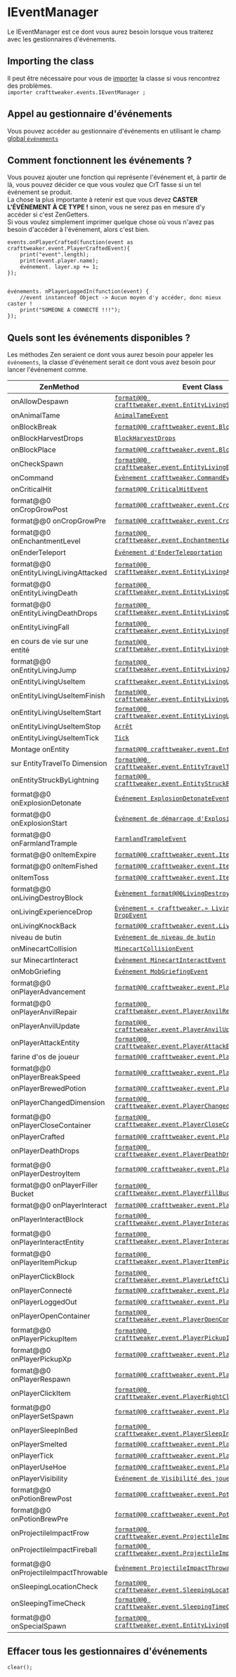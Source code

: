# IEventManager

Le IEventManager est ce dont vous aurez besoin lorsque vous traiterez avec les gestionnaires d'événements.

## Importing the class

Il peut être nécessaire pour vous de [importer](/AdvancedFunctions/Import/) la classe si vous rencontrez des problèmes.  
`importer crafttweaker.events.IEventManager ;`

## Appel au gestionnaire d'événements

Vous pouvez accéder au gestionnaire d'événements en utilisant le champ [global `événements`](/Vanilla/Global_Functions/)

## Comment fonctionnent les événements ?

Vous pouvez ajouter une fonction qui représente l'événement et, à partir de là, vous pouvez décider ce que vous voulez que CrT fasse si un tel événement se produit.  
La chose la plus importante à retenir est que vous devez **CASTER L'ÉVÉNEMENT À CE TYPE !** sinon, vous ne serez pas en mesure d'y accéder si c'est ZenGetters.  
Si vous voulez simplement imprimer quelque chose où vous n'avez pas besoin d'accéder à l'événement, alors c'est bien.

```zenscript
events.onPlayerCrafted(function(event as crafttweaker.event.PlayerCraftedEvent){
    print("event".length);
    print(event.player.name);
    événement. layer.xp += 1;
});


événements. nPlayerLoggedIn(function(event) {
    //event instanceof Object -> Aucun moyen d'y accéder, donc mieux caster !
    print("SOMEONE A CONNECTÉ !!!");
});
```

## Quels sont les événements disponibles ?

Les méthodes Zen seraient ce dont vous aurez besoin pour appeler les `événements`, la classe d'événement serait ce dont vous avez besoin pour lancer l'événement comme.

| ZenMethod                              | Event Class                                                                                                      |
| -------------------------------------- | ---------------------------------------------------------------------------------------------------------------- |
| onAllowDespawn                         | [`format@@0 crafttweaker.event.EntityLivingSpawnEvent`](/Vanilla/Events/Events/EntityLivingSpawn/)               |
| onAnimalTame                           | [`AnimalTameEvent`](/Vanilla/Events/Events/AnimalTame/)                                                          |
| onBlockBreak                           | [`format@@0 crafttweaker.event.BlockBreak`](/Vanilla/Events/Events/BlockBreak/)                                  |
| onBlockHarvestDrops                    | [`BlockHarvestDrops`](/Vanilla/Events/Events/BlockHarvestDrops/)                                                 |
| onBlockPlace                           | [`format@@0 crafttweaker.event.BlockPlaceEvent`](/Vanilla/Events/Events/BlockPlace/)                             |
| onCheckSpawn                           | [`format@@0 crafttweaker.event.EntityLivingExtendedSpawnEvent`](/Vanilla/Events/Events/EntityLivingSpawn/)       |
| onCommand                              | [`Évènement crafttweaker.CommandEvent`](/Vanilla/Events/Events/CommandEvent/)                                    |
| onCriticalHit                          | [`format@@0 CriticalHitEvent`](/Vanilla/Events/Events/CriticalHit/)                                              |
| format@@0 onCropGrowPost               | [`format@@0 crafttweaker.event.CropGrowPostEvent`](/Vanilla/Events/Events/CropGrowPost/)                         |
| format@@0 onCropGrowPre                | [`format@@0 crafttweaker.event.CropGrowPreEvent`](/Vanilla/Events/Events/CropGrowPre/)                           |
| format@@0 onEnchantmentLevel           | [`format@@0 crafttweaker.event.EnchantmentLevelSetEvent`](/Vanilla/Events/Events/EnchantmentLevelSet/)           |
| onEnderTeleport                        | [`Événement d'EnderTeleportation`](/Vanilla/Events/Events/EnderTeleport/)                                        |
| format@@0 onEntityLivingLivingAttacked | [`format@@0 crafttweaker.event.EntityLivingAttackedEvent`](/Vanilla/Events/Events/EntityLivingAttacked/)         |
| format@@0 onEntityLivingDeath          | [`format@@0 crafttweaker.event.EntityLivingDeathEvent`](/Vanilla/Events/Events/EntityLivingDeath/)               |
| format@@0 onEntityLivingDeathDrops     | [`format@@0 crafttweaker.event.EntityLivingDeathDropsEvent`](/Vanilla/Events/Events/EntityLivingDeathDrops/)     |
| onEntityLivingFall                     | [`format@@0 crafttweaker.event.EntityLivingFallEvent`](/Vanilla/Events/Events/EntityLivingFall/)                 |
| en cours de vie sur une entité         | [`format@@0 crafttweaker.event.EntityLivingHurtEvent`](/Vanilla/Events/Events/EntityLivingHurt/)                 |
| format@@0 onEntityLivingJump           | [`format@@0 crafttweaker.event.EntityLivingJumpEvent`](/Vanilla/Events/Events/EntityLivingJump/)                 |
| onEntityLivingUseItem                  | [`crafttweaker.event.EntityLivingUseItemEvent.All`](/Vanilla/Events/Events/LivingEntityUseItem/)                 |
| onEntityLivingUseItemFinish            | [`format@@0 crafttweaker.event.EntityLivingUseItemEvent`](/Vanilla/Events/Events/LivingEntityUseItem/)           |
| onEntityLivingUseItemStart             | [`format@@0 crafttweaker.event.EntityLivingUseItemEvent.Start`](/Vanilla/Events/Events/LivingEntityUseItem/)     |
| onEntityLivingUseItemStop              | [`Arrêt`](/Vanilla/Events/Events/LivingEntityUseItem/)                                                           |
| onEntityLivingUseItemTick              | [`Tick`](/Vanilla/Events/Events/LivingEntityUseItem/)                                                            |
| Montage onEntity                       | [`format@@0 crafttweaker.event.EntityMountEvent`](/Vanilla/Events/Events/EntityMount/)                           |
| sur EntityTravelTo Dimension           | [`format@@0 crafttweaker.event.EntityTravelToDimensionEvent`](/Vanilla/Events/Events/EntityTravelToDimension/)   |
| onEntityStruckByLightning              | [`format@@0 crafttweaker.event.EntityStruckByLightningEvent`](/Vanilla/Events/Events/EntityStruckByLightning/)   |
| format@@0 onExplosionDetonate          | [`Événement ExplosionDetonateEvent`](/Vanilla/Events/Events/ExplosionDetonate/)                                  |
| format@@0 onExplosionStart             | [`Événement de démarrage d'Explosion`](/Vanilla/Events/Events/ExplosionStart/)                                   |
| format@@0 onFarmlandTrample            | [`FarmlandTrampleEvent`](/Vanilla/Events/Events/FarmlandTrample/)                                                |
| format@@0 onItemExpire                 | [`format@@0 crafttweaker.event.ItemExpireEvent`](/Vanilla/Events/Events/ItemExpire/)                             |
| format@@0 onItemFished                 | [`format@@0 crafttweaker.event.ItemFishedEvent`](/Vanilla/Events/Events/ItemFished/)                             |
| onItemToss                             | [`format@@0 crafttweaker.event.ItemTossEvent`](/Vanilla/Events/Events/ItemToss/)                                 |
| format@@0 onLivingDestroyBlock         | [`Évènement format@@0LivingDestroyBlockformat@@1`](/Vanilla/Events/Events/LivingDestroyBlock/)                   |
| onLivingExperienceDrop                 | [`Événement « crafttweaker.» LivingExperience DropEvent`](/Vanilla/Events/Events/LivingExperienceDrop/)          |
| onLivingKnockBack                      | [`format@@0 crafttweaker.event.LivingKnockBackEvent`](/Vanilla/Events/Events/LivingKnockBack/)                   |
| niveau de butin                        | [`Evénement de niveau de butin`](/Vanilla/Events/Events/LootingLevel/)                                           |
| onMinecartCollision                    | [`MinecartCollisionEvent`](/Vanilla/Events/Events/MinecartCollision/)                                            |
| sur MinecartInteract                   | [`Événement MinecartInteractEvent`](/Vanilla/Events/Events/MinecartInteract/)                                    |
| onMobGriefing                          | [`Événement MobGriefingEvent`](/Vanilla/Events/Events/MobGriefing/)                                              |
| format@@0 onPlayerAdvancement          | [`format@@0 crafttweaker.event.PlayerAdvancement`](/Vanilla/Events/Events/PlayerAdvancement/)                    |
| format@@0 onPlayerAnvilRepair          | [`format@@0 crafttweaker.event.PlayerAnvilRepairEvent`](/Vanilla/Events/Events/PlayerAnvilRepair/)               |
| onPlayerAnvilUpdate                    | [`format@@0 crafttweaker.event.PlayerAnvilUpdateEvent`](/Vanilla/Events/Events/PlayerAnvilUpdate/)               |
| onPlayerAttackEntity                   | [`format@@0 crafttweaker.event.PlayerAttackEntityEvent`](/Vanilla/Events/Events/PlayerAttackEntity/)             |
| farine d'os de joueur                  | [`format@@0 crafttweaker.event.PlayerBonemealEvent`](/Vanilla/Events/Events/PlayerBonemeal/)                     |
| format@@0 onPlayerBreakSpeed           | [`format@@0 crafttweaker.event.PlayerBreakSpeed`](/Vanilla/Events/Events/PlayerBreakSpeed/)                      |
| onPlayerBrewedPotion                   | [`format@@0 crafttweaker.event.PlayerBrewedPotion`](/Vanilla/Events/Events/PlayerBrewedPotion/)                  |
| onPlayerChangedDimension               | [`format@@0 crafttweaker.event.PlayerChangedDimensionEvent`](/Vanilla/Events/Events/PlayerChangedDimension/)     |
| format@@0 onPlayerCloseContainer       | [`format@@0 crafttweaker.event.PlayerCloseContainerEvent`](/Vanilla/Events/Events/PlayerCloseContainer/)         |
| onPlayerCrafted                        | [`format@@0 crafttweaker.event.PlayerCraftedEvent`](/Vanilla/Events/Events/PlayerCrafted/)                       |
| onPlayerDeathDrops                     | [`format@@0 crafttweaker.event.PlayerDeathDropsEvent`](/Vanilla/Events/Events/PlayerDeathDrops/)                 |
| format@@0 onPlayerDestroyItem          | [`format@@0 crafttweaker.event.PlayerDestroyItem`](/Vanilla/Events/Events/PlayerDestroyItem/)                    |
| format@@0 onPlayerFiller Bucket        | [`format@@0 crafttweaker.event.PlayerFillBucketEvent`](/Vanilla/Events/Events/PlayerFillBucket/)                 |
| format@@0 onPlayerInteract             | [`format@@0 crafttweaker.event.PlayerInteractEvent`](/Vanilla/Events/Events/PlayerInteract/)                     |
| onPlayerInteractBlock                  | [`format@@0 crafttweaker.event.PlayerInteractBlockEvent`](/Vanilla/Events/Events/PlayerInteractBlock/)           |
| format@@0 onPlayerInteractEntity       | [`format@@0 crafttweaker.event.PlayerInteractEntityEvent`](/Vanilla/Events/Events/PlayerInteractEntity/)         |
| format@@0 onPlayerItemPickup           | [`format@@0 crafttweaker.event.PlayerItemPickupEvent`](/Vanilla/Events/Events/PlayerItemPickup/)                 |
| onPlayerClickBlock                     | [`format@@0 crafttweaker.event.PlayerLeftClickBlockEvent`](/Vanilla/Events/Events/PlayerLeftClickBlock/)         |
| onPlayerConnecté                       | [`format@@0 crafttweaker.event.PlayerLoggedInEvent`](/Vanilla/Events/Events/PlayerLoggedIn/)                     |
| onPlayerLoggedOut                      | [`format@@0 crafttweaker.event.PlayerLoggedOutEvent`](/Vanilla/Events/Events/PlayerLoggedOut/)                   |
| onPlayerOpenContainer                  | [`format@@0 crafttweaker.event.PlayerOpenContainerEvent`](/Vanilla/Events/Events/PlayerOpenContainer/)           |
| format@@0 onPlayerPickupItem           | [`format@@0 crafttweaker.event.PlayerPickupItemEvent`](/Vanilla/Events/Events/PlayerPickupItem/)                 |
| format@@0 onPlayerPickupXp             | [`format@@0 crafttweaker.event.PlayerPickupXpEvent`](/Vanilla/Events/Events/PlayerPickupXp/)                     |
| format@@0 onPlayerRespawn              | [`format@@0 crafttweaker.event.PlayerRespawnEvent`](/Vanilla/Events/Events/PlayerRespawn/)                       |
| onPlayerClickItem                      | [`format@@0 crafttweaker.event.PlayerRightClickItemEvent`](/Vanilla/Events/Events/PlayerRightClickItem/)         |
| format@@0 onPlayerSetSpawn             | [`format@@0 crafttweaker.event.PlayerSetSpawn`](/Vanilla/Events/Events/PlayerSetSpawn/)                          |
| onPlayerSleepInBed                     | [`format@@0 crafttweaker.event.PlayerSleepInBedEvent`](/Vanilla/Events/Events/PlayerSleepInBed/)                 |
| onPlayerSmelted                        | [`format@@0 crafttweaker.event.PlayerSmeltedEvent`](/Vanilla/Events/Events/PlayerSmelted/)                       |
| onPlayerTick                           | [`format@@0 crafttweaker.event.PlayerTickEvent`](/Vanilla/Events/Events/PlayerTick/)                             |
| onPlayerUseHoe                         | [`format@@0 crafttweaker.event.PlayerUseHoeEvent`](/Vanilla/Events/Events/PlayerUseHoe/)                         |
| onPlayerVisibility                     | [`Événement de Visibilité des joueurs`](/Vanilla/Events/Events/PlayerVisibility/)                                |
| format@@0 onPotionBrewPost             | [`format@@0 crafttweaker.event.PotionBrewPostEvent`](/Vanilla/Events/Events/PotionBrewPost/)                     |
| format@@0 onPotionBrewPre              | [`format@@0 crafttweaker.event.PotionBrewPreEvent`](/Vanilla/Events/Events/PotionBrewPre/)                       |
| onProjectileImpactFrow                 | [`format@@0 crafttweaker.event.ProjectileImpactArrowEvent`](/Vanilla/Events/Events/ProjectileImpactArrow/)       |
| onProjectileImpactFireball             | [`format@@0 crafttweaker.event.ProjectileImpactFireballEvent`](/Vanilla/Events/Events/ProjectileImpactFireball/) |
| format@@0 onProjectileImpactThrowable  | [`Événement ProjectileImpactThrowableEvent`](/Vanilla/Events/Events/ProjectileImpactThrowable/)                  |
| onSleepingLocationCheck                | [`format@@0 crafttweaker.event.SleepingLocationCheckEvent`](/Vanilla/Events/Events/SleepingLocationCheck/)       |
| onSleepingTimeCheck                    | [`format@@0 crafttweaker.event.SleepingTimeCheckEvent`](/Vanilla/Events/Events/SleepingTimeCheck/)               |
| format@@0 onSpecialSpawn               | [`format@@0 crafttweaker.event.EntityLivingExtendedSpawnEvent`](/Vanilla/Events/Events/EntityLivingSpawn/)       |

## Effacer tous les gestionnaires d'événements

```zenscript
clear();
```